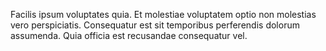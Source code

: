 Facilis ipsum voluptates quia. Et molestiae voluptatem optio non molestias vero perspiciatis. Consequatur est sit temporibus perferendis dolorum assumenda. Quia officia est recusandae consequatur vel.